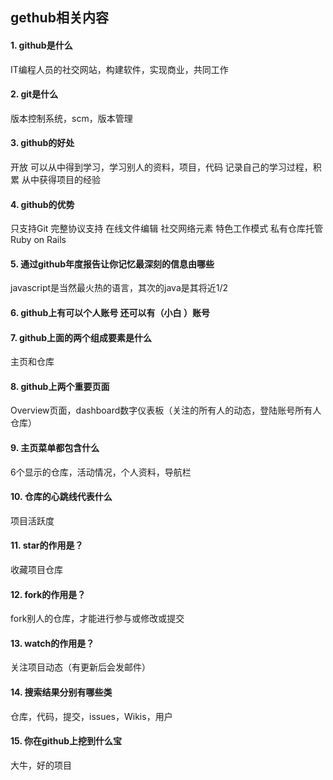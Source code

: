 ## gethub相关内容
#### 1. github是什么  
IT编程人员的社交网站，构建软件，实现商业，共同工作
#### 2. git是什么  
版本控制系统，scm，版本管理

#### 3. github的好处  
开放
可以从中得到学习，学习别人的资料，项目，代码
记录自己的学习过程，积累
从中获得项目的经验

#### 4. github的优势  
只支持Git
完整协议支持
在线文件编辑
社交网络元素
特色工作模式
私有仓库托管
Ruby on Rails
#### 5. 通过github年度报告让你记忆最深刻的信息由哪些  
javascript是当然最火热的语言，其次的java是其将近1/2
#### 6. github上有可以个人账号 还可以有（小白 ）账号  
#### 7. github上面的两个组成要素是什么  
主页和仓库
#### 8. github上两个重要页面    
Overview页面，dashboard数字仪表板（关注的所有人的动态，登陆账号所有人仓库）
#### 9. 主页菜单都包含什么  
6个显示的仓库，活动情况，个人资料，导航栏
#### 10. 仓库的心跳线代表什么  
项目活跃度
#### 11. star的作用是？  
收藏项目仓库
#### 12. fork的作用是？  
fork别人的仓库，才能进行参与或修改或提交
#### 13. watch的作用是？  
关注项目动态（有更新后会发邮件）
#### 14. 搜索结果分别有哪些类  
仓库，代码，提交，issues，Wikis，用户
#### 15. 你在github上挖到什么宝  
大牛，好的项目
